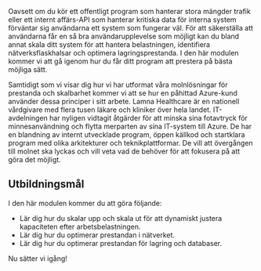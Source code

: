 Oavsett om du kör ett offentligt program som hanterar stora mängder trafik eller ett internt affärs-API som hanterar kritiska data för interna system förväntar sig användarna ett system som fungerar väl. För att säkerställa att användarna får en så bra användarupplevelse som möjligt kan du bland annat skala ditt system för att hantera belastningen, identifiera nätverksflaskhalsar och optimera lagringsprestanda. I den här modulen kommer vi att gå igenom hur du får ditt program att prestera på bästa möjliga sätt.

Samtidigt som vi visar dig hur vi har utformat våra molnlösningar för prestanda och skalbarhet kommer vi att se hur en påhittad Azure-kund använder dessa principer i sitt arbete. Lamna Healthcare är en nationell vårdgivare med flera tusen läkare och kliniker över hela landet. IT-avdelningen har nyligen vidtagit åtgärder för att minska sina fotavtryck för minnesanvändning och flytta merparten av sina IT-system till Azure. De har en blandning av internt utvecklade program, öppen källkod och startklara program med olika arkitekturer och teknikplattformar. De vill att övergången till molnet ska lyckas och vill veta vad de behöver för att fokusera på att göra det möjligt.    

## <a name="learning-objectives"></a>Utbildningsmål

I den här modulen kommer du att göra följande:

- Lär dig hur du skalar upp och skala ut för att dynamiskt justera kapaciteten efter arbetsbelastningen.
- Lär dig hur du optimerar prestandan i nätverket.
- Lär dig hur du optimerar prestandan för lagring och databaser.

Nu sätter vi igång!
